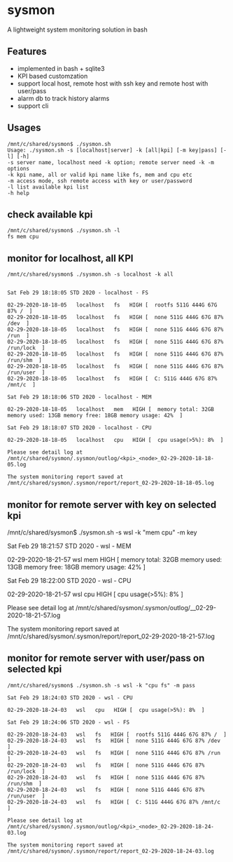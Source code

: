 # sysmon
A lightweight system monitoring solution in bash

## Features
- implemented in bash + sqlite3
- KPI based customzation
- support local host, remote host with ssh key and remote host with user/pass
- alarm db to track history alarms 
- support cli 

## Usages
```
/mnt/c/shared/sysmon$ ./sysmon.sh
Usage: ./sysmon.sh -s [localhost|server] -k [all|kpi] [-m key|pass] [-l] [-h]
-s server name, localhost need -k option; remote server need -k -m options
-k kpi name, all or valid kpi name like fs, mem and cpu etc
-m access mode, ssh remote access with key or user/password
-l list available kpi list
-h help
```

## check available kpi 
```
/mnt/c/shared/sysmon$ ./sysmon.sh -l
fs mem cpu
```

## monitor for localhost, all KPI
```
/mnt/c/shared/sysmon$ ./sysmon.sh -s localhost -k all


Sat Feb 29 18:18:05 STD 2020 - localhost - FS

02-29-2020-18-18-05   localhost   fs   HIGH [  rootfs 511G 444G 67G 87% /  ]
02-29-2020-18-18-05   localhost   fs   HIGH [  none 511G 444G 67G 87% /dev  ]
02-29-2020-18-18-05   localhost   fs   HIGH [  none 511G 444G 67G 87% /run  ]
02-29-2020-18-18-05   localhost   fs   HIGH [  none 511G 444G 67G 87% /run/lock  ]
02-29-2020-18-18-05   localhost   fs   HIGH [  none 511G 444G 67G 87% /run/shm  ]
02-29-2020-18-18-05   localhost   fs   HIGH [  none 511G 444G 67G 87% /run/user  ]
02-29-2020-18-18-05   localhost   fs   HIGH [  C: 511G 444G 67G 87% /mnt/c  ]

Sat Feb 29 18:18:06 STD 2020 - localhost - MEM

02-29-2020-18-18-05   localhost   mem   HIGH [  memory total: 32GB memory used: 13GB memory free: 18GB memory usage: 42%  ]

Sat Feb 29 18:18:07 STD 2020 - localhost - CPU

02-29-2020-18-18-05   localhost   cpu   HIGH [  cpu usage(>5%): 8%  ]

Please see detail log at /mnt/c/shared/sysmon/.sysmon/outlog/<kpi>_<node>_02-29-2020-18-18-05.log

The system monitoring report saved at /mnt/c/shared/sysmon/.sysmon/report/report_02-29-2020-18-18-05.log
```

## monitor for remote server with key on selected kpi
/mnt/c/shared/sysmon$ ./sysmon.sh -s wsl -k "mem cpu" -m key

Sat Feb 29 18:21:57 STD 2020 - wsl - MEM

02-29-2020-18-21-57   wsl   mem   HIGH [  memory total: 32GB memory used: 13GB memory free: 18GB memory usage: 42%  ]

Sat Feb 29 18:22:00 STD 2020 - wsl - CPU

02-29-2020-18-21-57   wsl   cpu   HIGH [  cpu usage(>5%): 8%  ]

Please see detail log at /mnt/c/shared/sysmon/.sysmon/outlog/<kpi>_<node>_02-29-2020-18-21-57.log

The system monitoring report saved at /mnt/c/shared/sysmon/.sysmon/report/report_02-29-2020-18-21-57.log

## monitor for remote server with user/pass on selected kpi 
```
/mnt/c/shared/sysmon$ ./sysmon.sh -s wsl -k "cpu fs" -m pass

Sat Feb 29 18:24:03 STD 2020 - wsl - CPU

02-29-2020-18-24-03   wsl   cpu   HIGH [  cpu usage(>5%): 8%  ]

Sat Feb 29 18:24:06 STD 2020 - wsl - FS

02-29-2020-18-24-03   wsl   fs   HIGH [  rootfs 511G 444G 67G 87% /  ]
02-29-2020-18-24-03   wsl   fs   HIGH [  none 511G 444G 67G 87% /dev  ]
02-29-2020-18-24-03   wsl   fs   HIGH [  none 511G 444G 67G 87% /run  ]
02-29-2020-18-24-03   wsl   fs   HIGH [  none 511G 444G 67G 87% /run/lock  ]
02-29-2020-18-24-03   wsl   fs   HIGH [  none 511G 444G 67G 87% /run/shm  ]
02-29-2020-18-24-03   wsl   fs   HIGH [  none 511G 444G 67G 87% /run/user  ]
02-29-2020-18-24-03   wsl   fs   HIGH [  C: 511G 444G 67G 87% /mnt/c  ]

Please see detail log at /mnt/c/shared/sysmon/.sysmon/outlog/<kpi>_<node>_02-29-2020-18-24-03.log

The system monitoring report saved at /mnt/c/shared/sysmon/.sysmon/report/report_02-29-2020-18-24-03.log
```
